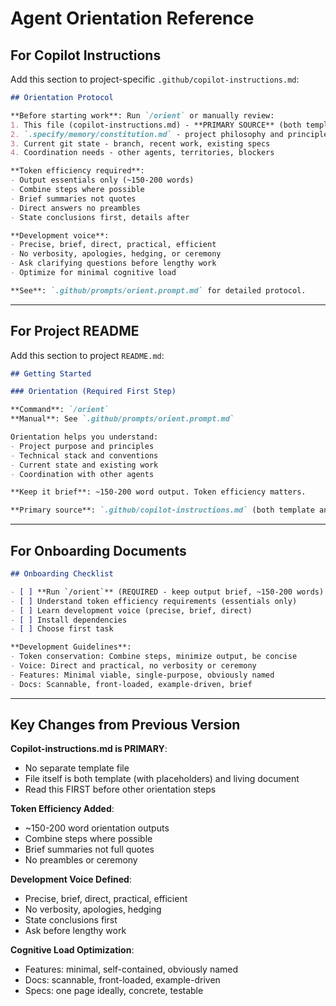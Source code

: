 # Agent Orientation Reference

## For Copilot Instructions

Add this section to project-specific `.github/copilot-instructions.md`:

```markdown
## Orientation Protocol

**Before starting work**: Run `/orient` or manually review:
1. This file (copilot-instructions.md) - **PRIMARY SOURCE** (both template and living document)
2. `.specify/memory/constitution.md` - project philosophy and principles
3. Current git state - branch, recent work, existing specs
4. Coordination needs - other agents, territories, blockers

**Token efficiency required**:
- Output essentials only (~150-200 words)
- Combine steps where possible
- Brief summaries not quotes
- Direct answers no preambles
- State conclusions first, details after

**Development voice**:
- Precise, brief, direct, practical, efficient
- No verbosity, apologies, hedging, or ceremony
- Ask clarifying questions before lengthy work
- Optimize for minimal cognitive load

**See**: `.github/prompts/orient.prompt.md` for detailed protocol.
```

---

## For Project README

Add this section to project `README.md`:

```markdown
## Getting Started

### Orientation (Required First Step)

**Command**: `/orient`  
**Manual**: See `.github/prompts/orient.prompt.md`

Orientation helps you understand:
- Project purpose and principles
- Technical stack and conventions
- Current state and existing work
- Coordination with other agents

**Keep it brief**: ~150-200 word output. Token efficiency matters.

**Primary source**: `.github/copilot-instructions.md` (both template and living document)
```

---

## For Onboarding Documents

```markdown
## Onboarding Checklist

- [ ] **Run `/orient`** (REQUIRED - keep output brief, ~150-200 words)
- [ ] Understand token efficiency requirements (essentials only)
- [ ] Learn development voice (precise, brief, direct)
- [ ] Install dependencies
- [ ] Choose first task

**Development Guidelines**:
- Token conservation: Combine steps, minimize output, be concise
- Voice: Direct and practical, no verbosity or ceremony
- Features: Minimal viable, single-purpose, obviously named
- Docs: Scannable, front-loaded, example-driven, brief
```

---

## Key Changes from Previous Version

**Copilot-instructions.md is PRIMARY**:
- No separate template file
- File itself is both template (with placeholders) and living document
- Read this FIRST before other orientation steps

**Token Efficiency Added**:
- ~150-200 word orientation outputs
- Combine steps where possible
- Brief summaries not full quotes
- No preambles or ceremony

**Development Voice Defined**:
- Precise, brief, direct, practical, efficient
- No verbosity, apologies, hedging
- State conclusions first
- Ask before lengthy work

**Cognitive Load Optimization**:
- Features: minimal, self-contained, obviously named
- Docs: scannable, front-loaded, example-driven
- Specs: one page ideally, concrete, testable
